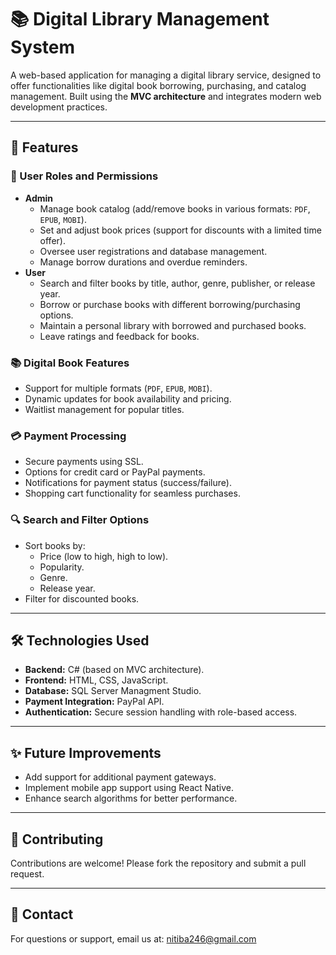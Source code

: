# 📚 Digital Library Management System

A web-based application for managing a digital library service, designed to offer functionalities like digital book borrowing, purchasing, and catalog management. Built using the **MVC architecture** and integrates modern web development practices.

---

## 🚀 Features

### 🌟 User Roles and Permissions
- **Admin**
  - Manage book catalog (add/remove books in various formats: `PDF`, `EPUB`, `MOBI`).
  - Set and adjust book prices (support for discounts with a limited time offer).
  - Oversee user registrations and database management.
  - Manage borrow durations and overdue reminders.
- **User**
  - Search and filter books by title, author, genre, publisher, or release year.
  - Borrow or purchase books with different borrowing/purchasing options.
  - Maintain a personal library with borrowed and purchased books.
  - Leave ratings and feedback for books.

### 📚 Digital Book Features
- Support for multiple formats (`PDF`, `EPUB`, `MOBI`).
- Dynamic updates for book availability and pricing.
- Waitlist management for popular titles.

### 💳 Payment Processing
- Secure payments using SSL.
- Options for credit card or PayPal payments.
- Notifications for payment status (success/failure).
- Shopping cart functionality for seamless purchases.

### 🔍 Search and Filter Options
- Sort books by:
  - Price (low to high, high to low).
  - Popularity.
  - Genre.
  - Release year.
- Filter for discounted books.

---

## 🛠️ Technologies Used
- **Backend:** C# (based on MVC architecture).
- **Frontend:** HTML, CSS, JavaScript.
- **Database:** SQL Server Managment Studio.
- **Payment Integration:** PayPal API.
- **Authentication:** Secure session handling with role-based access.

---


## ✨ Future Improvements
- Add support for additional payment gateways.
- Implement mobile app support using React Native.
- Enhance search algorithms for better performance.

---

## 🤝 Contributing
Contributions are welcome! Please fork the repository and submit a pull request.

---

## 📧 Contact
For questions or support, email us at: [nitiba246@gmail.com](mailto:nitiba246@gmail.com)

